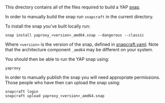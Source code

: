 This directory contains all of the files required to build a YAP [snap].

In order to manually build the snap run `snapcraft` in the current directory.

To install the snap you've built locally run:

`snap install yaproxy_<version>_amd64.snap --dangerous --classic`

Where `<version>` is the version of the snap, defined in [snapcraft.yaml].
Note that the architecture component `_amd64` may be different on your system.

You should then be able to run the YAP snap using:

`yaproxy`

In order to manually publish the snap you will need appropriate permissions.
Those people who have then can upload the snap using:

```
snapcraft login
snapcraft upload yaproxy_<version>_amd64.snap
```

[snap]: https://snapcraft.io/
[snapcraft.yaml]: snapcraft.yaml
